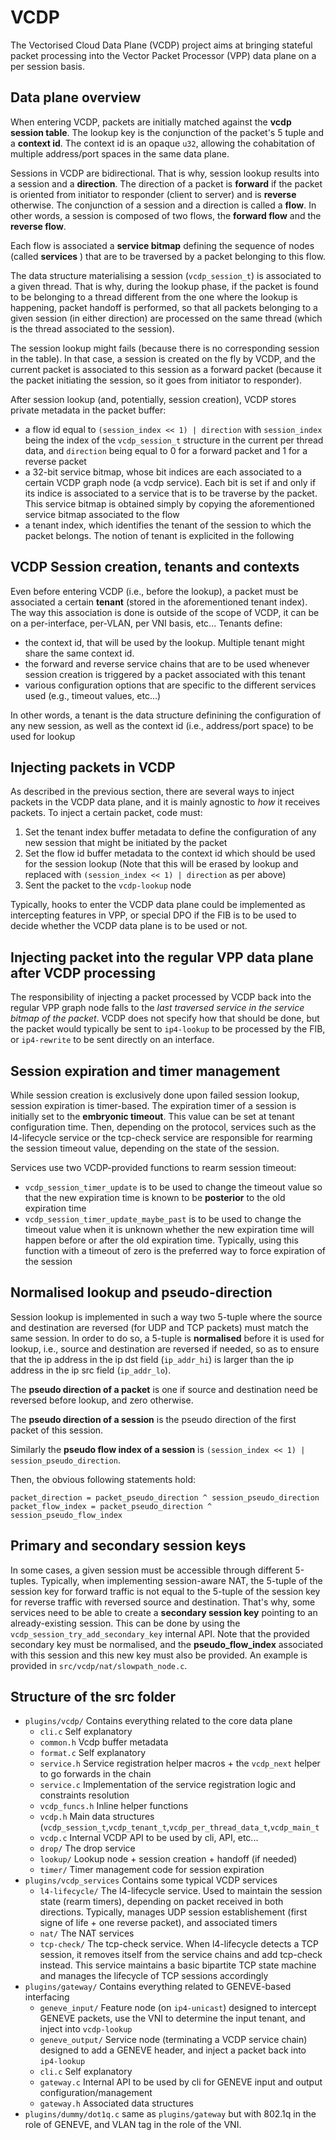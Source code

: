 # VCDP

The Vectorised Cloud Data Plane (VCDP) project aims at bringing stateful packet processing into the Vector Packet Processor (VPP) data plane on a per session basis. 

## Data plane overview

When entering VCDP, packets are initially matched against the **vcdp session table**. The lookup key is the conjunction of the packet's 5 tuple and a **context id**. The context id is an opaque `u32`, allowing the cohabitation of multiple address/port spaces in the same data plane.

Sessions in VCDP are bidirectional. That is why, session lookup results into a session and a **direction**. The direction of a packet is **forward** if the packet is oriented from initiator to responder (client to server) and is **reverse** otherwise. The conjunction of a session and a direction is called a **flow**. In other words, a session is composed of two flows, the **forward flow** and the **reverse flow**.

Each flow is associated a **service bitmap** defining the sequence of nodes (called **services** ) that are to be traversed by a packet belonging to this flow.

The data structure materialising a session (`vcdp_session_t`) is associated to a given thread. That is why, during the lookup phase, if the packet is found to be belonging to a thread different from the one where the lookup is happening, packet handoff is performed, so that all packets belonging to a given session (in either direction) are processed on the same thread (which is the thread associated to the session).

The session lookup might fails (because there is no corresponding session in the table). In that case, a session is created on the fly by VCDP, and the current packet is associated to this session as a forward packet (because it the packet initiating the session, so it goes from initiator to responder).

After session lookup (and, potentially, session creation), VCDP stores private metadata in the packet buffer:
* a flow id equal to `(session_index << 1) | direction` with `session_index` being the index of the `vcdp_session_t` structure in the current per thread data, and `direction` being equal to 0 for a forward packet and 1 for a reverse packet
* a 32-bit service bitmap, whose bit indices are each associated to a certain VCDP graph node (a vcdp service). Each bit is set if and only if its indice is associated to a service that is to be traverse by the packet. This service bitmap is obtained simply by copying the aforementioned service bitmap associated to the flow
* a tenant index, which identifies the tenant of the session to which the packet belongs. The notion of tenant is explicited in the following

## VCDP Session creation, tenants and contexts

Even before entering VCDP (i.e., before the lookup), a packet must be associated a certain **tenant** (stored in the aforementioned tenant index). The way this association is done is outside of the scope of VCDP, it can be on a per-interface, per-VLAN, per VNI basis, etc... Tenants define:
* the context id, that will be used by the lookup. Multiple tenant might share the same context id.
* the forward and reverse service chains that are to be used whenever session creation is triggered by a packet associated with this tenant
* various configuration options that are specific to the different services used (e.g., timeout values, etc...)

In other words, a tenant is the data structure definining the configuration of any new session, as well as the context id (i.e., address/port space) to be used for lookup

## Injecting packets in VCDP

As described in the previous section, there are several ways to inject packets in the VCDP data plane, and it is mainly agnostic to *how* it receives packets. To inject a certain packet, code must:

1. Set the tenant index buffer metadata to define the configuration of any new session that might be initiated by the packet
2. Set the flow id buffer metadata to the context id which should be used for the session lookup (Note that this will be erased by lookup and replaced with `(session_index << 1) | direction` as per above)
3. Sent the packet to the `vcdp-lookup` node

Typically, hooks to enter the VCDP data plane could be implemented as intercepting features in VPP, or special DPO if the FIB is to be used to decide whether the VCDP data plane is to be used or not.
 
## Injecting packet into the regular VPP data plane after VCDP processing

The responsibility of injecting a packet processed by VCDP back into the regular VPP graph node falls to the *last traversed service in the service bitmap of the packet*. VCDP does not specify how that should be done, but the packet would typically be sent to `ip4-lookup` to be processed by the FIB, or `ip4-rewrite` to be sent directly on an interface.

## Session expiration and timer management

While session creation is exclusively done upon failed session lookup, session expiration is timer-based. The expiration timer of a session is initially set to the **embryonic timeout**. This value can be set at tenant configuration time. Then, depending on the protocol, services such as the l4-lifecycle service or the tcp-check service are responsible for rearming the session timeout value, depending on the state of the session.

Services use two VCDP-provided functions to rearm session timeout:
  * `vcdp_session_timer_update` is to be used to change the timeout value so that the new expiration time is known to be **posterior** to the old expiration time
  * `vcdp_session_timer_update_maybe_past` is to be used to change the timeout value when it is unknown whether the new expiration time will happen before or after the old expiration time. Typically, using this function with a timeout of zero is the preferred way to force expiration of the session

## Normalised lookup and pseudo-direction
Session lookup is implemented in such a way two 5-tuple where the source and destination are reversed (for UDP and TCP packets) must match the same session. In order to do so, a 5-tuple is **normalised** before it is used for lookup, i.e., source and destination are reversed if needed, so as to ensure that the ip address in the ip dst field (`ip_addr_hi`) is larger than the ip address in the ip src field (`ip_addr_lo`).

The **pseudo direction of a packet** is one if source and destination need be reversed before lookup, and zero otherwise.

The **pseudo direction of a session** is the pseudo direction of the first packet of this session. 

Similarly the **pseudo flow index of a session** is `(session_index << 1) | session_pseudo_direction`.

Then, the obvious following statements hold:

```
packet_direction = packet_pseudo_direction ^ session_pseudo_direction
packet_flow_index = packet_pseudo_direction ^ session_pseudo_flow_index
```

## Primary and secondary session keys

In some cases, a given session must be accessible through different 5-tuples. Typically, when implementing session-aware NAT, the 5-tuple of the session key for forward traffic is not equal to the 5-tuple of the session key for reverse traffic with reversed source and destination. That's why, some services need to be able to create a **secondary session key** pointing to an already-existing session. This can be done by using the `vcdp_session_try_add_secondary_key` internal API. Note that the provided secondary key must be normalised, and the **pseudo_flow_index** associated with this session and this new key must also be provided. An example is provided in `src/vcdp/nat/slowpath_node.c`.

## Structure of the src folder

* `plugins/vcdp/` Contains everything related to the core data plane
  * `cli.c` Self explanatory
  * `common.h` Vcdp buffer metadata
  * `format.c` Self explanatory
  * `service.h` Service registration helper macros + the `vcdp_next` helper to go forwards in the chain
  * `service.c` Implementation of the service registration logic and constraints resolution
  * `vcdp_funcs.h` Inline helper functions
  * `vcdp.h` Main data structures (`vcdp_session_t`,`vcdp_tenant_t`,`vcdp_per_thread_data_t`,`vcdp_main_t`
  * `vcdp.c` Internal VCDP API to be used by cli, API, etc...
  * `drop/` The drop service 
  * `lookup/` Lookup node + session creation + handoff (if needed)
  * `timer/` Timer management code for session expiration
* `plugins/vcdp_services` Contains some typical VCDP services
  * `l4-lifecycle/` The l4-lifecycle service. Used to maintain the session state (rearm timers), depending on packet received in both directions. Typically, manages UDP session establishement (first signe of life + one reverse packet), and associated timers
  * `nat/` The NAT services
  * `tcp-check/` The tcp-check service. When l4-lifecycle detects a TCP session, it removes itself from the service chains and add tcp-check instead. This service maintains a basic bipartite TCP state machine and manages the lifecycle of TCP sessions accordingly
* `plugins/gateway/`  Contains everything related to GENEVE-based interfacing
  * `geneve_input/` Feature node (on `ip4-unicast`) designed to intercept GENEVE packets, use the VNI to determine the input tenant, and inject into `vcdp-lookup`
  * `geneve_output/` Service node (terminating a VCDP service chain) designed to add a GENEVE header, and inject a packet back into `ip4-lookup`
  * `cli.c` Self explanatory
  * `gateway.c` Internal API to be used by cli for GENEVE input and output configuration/management
  * `gateway.h` Associated data structures
* `plugins/dummy/dot1q.c` same as `plugins/gateway` but with 802.1q in the role of GENEVE, and VLAN tag in the role of the VNI.





